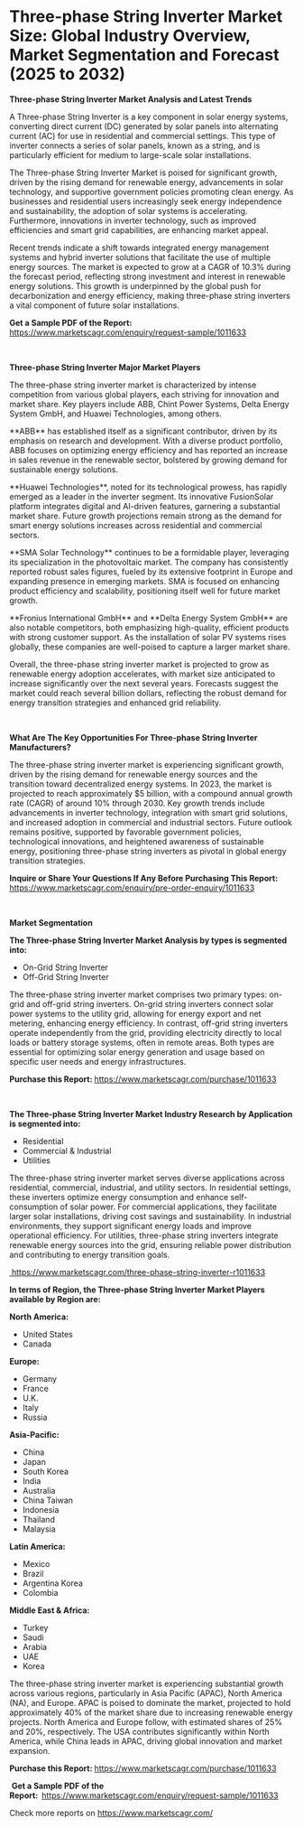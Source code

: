<p><h1>Three-phase String Inverter Market Size: Global Industry Overview, Market Segmentation and Forecast (2025 to 2032)</h1></p><p><strong>Three-phase String Inverter Market Analysis and Latest Trends</strong></p>
<p><p>A Three-phase String Inverter is a key component in solar energy systems, converting direct current (DC) generated by solar panels into alternating current (AC) for use in residential and commercial settings. This type of inverter connects a series of solar panels, known as a string, and is particularly efficient for medium to large-scale solar installations. </p><p>The Three-phase String Inverter Market is poised for significant growth, driven by the rising demand for renewable energy, advancements in solar technology, and supportive government policies promoting clean energy. As businesses and residential users increasingly seek energy independence and sustainability, the adoption of solar systems is accelerating. Furthermore, innovations in inverter technology, such as improved efficiencies and smart grid capabilities, are enhancing market appeal.</p><p>Recent trends indicate a shift towards integrated energy management systems and hybrid inverter solutions that facilitate the use of multiple energy sources. The market is expected to grow at a CAGR of 10.3% during the forecast period, reflecting strong investment and interest in renewable energy solutions. This growth is underpinned by the global push for decarbonization and energy efficiency, making three-phase string inverters a vital component of future solar installations.</p></p>
<p><strong>Get a Sample PDF of the Report:&nbsp;</strong> <a href="https://www.marketscagr.com/enquiry/request-sample/1011633?utm_campaign=2648&utm_medium=2&utm_source=Github&utm_content=ia&utm_term=07042025&utm_id=three-phase-string-inverter">https://www.marketscagr.com/enquiry/request-sample/1011633</a></p>
<p>&nbsp;</p>
<p><strong>Three-phase String Inverter Major Market Players</strong></p>
<p><p>The three-phase string inverter market is characterized by intense competition from various global players, each striving for innovation and market share. Key players include ABB, Chint Power Systems, Delta Energy System GmbH, and Huawei Technologies, among others. </p><p>**ABB** has established itself as a significant contributor, driven by its emphasis on research and development. With a diverse product portfolio, ABB focuses on optimizing energy efficiency and has reported an increase in sales revenue in the renewable sector, bolstered by growing demand for sustainable energy solutions.</p><p>**Huawei Technologies**, noted for its technological prowess, has rapidly emerged as a leader in the inverter segment. Its innovative FusionSolar platform integrates digital and AI-driven features, garnering a substantial market share. Future growth projections remain strong as the demand for smart energy solutions increases across residential and commercial sectors.</p><p>**SMA Solar Technology** continues to be a formidable player, leveraging its specialization in the photovoltaic market. The company has consistently reported robust sales figures, fueled by its extensive footprint in Europe and expanding presence in emerging markets. SMA is focused on enhancing product efficiency and scalability, positioning itself well for future market growth.</p><p>**Fronius International GmbH** and **Delta Energy System GmbH** are also notable competitors, both emphasizing high-quality, efficient products with strong customer support. As the installation of solar PV systems rises globally, these companies are well-poised to capture a larger market share.</p><p>Overall, the three-phase string inverter market is projected to grow as renewable energy adoption accelerates, with market size anticipated to increase significantly over the next several years. Forecasts suggest the market could reach several billion dollars, reflecting the robust demand for energy transition strategies and enhanced grid reliability.</p></p>
<p>&nbsp;</p>
<p><strong>What Are The Key Opportunities For Three-phase String Inverter Manufacturers?</strong></p>
<p><p>The three-phase string inverter market is experiencing significant growth, driven by the rising demand for renewable energy sources and the transition toward decentralized energy systems. In 2023, the market is projected to reach approximately $5 billion, with a compound annual growth rate (CAGR) of around 10% through 2030. Key growth trends include advancements in inverter technology, integration with smart grid solutions, and increased adoption in commercial and industrial sectors. Future outlook remains positive, supported by favorable government policies, technological innovations, and heightened awareness of sustainable energy, positioning three-phase string inverters as pivotal in global energy transition strategies.</p></p>
<p><strong>Inquire or Share Your Questions If Any Before Purchasing This Report:</strong> <a href="https://www.marketscagr.com/enquiry/pre-order-enquiry/1011633?utm_campaign=2648&utm_medium=2&utm_source=Github&utm_content=ia&utm_term=07042025&utm_id=three-phase-string-inverter">https://www.marketscagr.com/enquiry/pre-order-enquiry/1011633</a></p>
<p>&nbsp;</p>
<p><strong>Market Segmentation</strong></p>
<p><strong>The Three-phase String Inverter Market Analysis by types is segmented into:</strong></p>
<p><ul><li>On-Grid String Inverter</li><li>Off-Grid String Inverter</li></ul></p>
<p><p>The three-phase string inverter market comprises two primary types: on-grid and off-grid string inverters. On-grid string inverters connect solar power systems to the utility grid, allowing for energy export and net metering, enhancing energy efficiency. In contrast, off-grid string inverters operate independently from the grid, providing electricity directly to local loads or battery storage systems, often in remote areas. Both types are essential for optimizing solar energy generation and usage based on specific user needs and energy infrastructures.</p></p>
<p><strong>Purchase this Report:&nbsp;</strong><a href="https://www.marketscagr.com/purchase/1011633?utm_campaign=2648&utm_medium=2&utm_source=Github&utm_content=ia&utm_term=07042025&utm_id=three-phase-string-inverter">https://www.marketscagr.com/purchase/1011633</a></p>
<p>&nbsp;</p>
<p><strong>The Three-phase String Inverter Market Industry Research by Application is segmented into:</strong></p>
<p><ul><li>Residential</li><li>Commercial & Industrial</li><li>Utilities</li></ul></p>
<p><p>The three-phase string inverter market serves diverse applications across residential, commercial, industrial, and utility sectors. In residential settings, these inverters optimize energy consumption and enhance self-consumption of solar power. For commercial applications, they facilitate larger solar installations, driving cost savings and sustainability. In industrial environments, they support significant energy loads and improve operational efficiency. For utilities, three-phase string inverters integrate renewable energy sources into the grid, ensuring reliable power distribution and contributing to energy transition goals.</p></p>
<p><a href="https://www.marketscagr.com/three-phase-string-inverter-r1011633?utm_campaign=2648&utm_medium=2&utm_source=Github&utm_content=ia&utm_term=07042025&utm_id=three-phase-string-inverter">&nbsp;https://www.marketscagr.com/three-phase-string-inverter-r1011633</a></p>
<p><strong>In terms of Region, the Three-phase String Inverter Market Players available by Region are:</strong></p>
<p>
    <p> <strong> North America: </strong>
        <ul>
            <li>United States</li>
            <li>Canada</li>
        </ul>
        </p> 
    <p> <strong> Europe: </strong>
        <ul>
            <li>Germany</li>
            <li>France</li>
            <li>U.K.</li>
            <li>Italy</li>
            <li>Russia</li>
        </ul>
        </p> 
    <p> <strong> Asia-Pacific: </strong>
        <ul>
            <li>China</li>
            <li>Japan</li>
            <li>South Korea</li>
            <li>India</li>
            <li>Australia</li>
            <li>China Taiwan</li>
            <li>Indonesia</li>
            <li>Thailand</li>
            <li>Malaysia</li>
        </ul>
        </p> 
    <p> <strong> Latin America: </strong>
        <ul>
            <li>Mexico</li>
            <li>Brazil</li>
            <li>Argentina Korea</li>
            <li>Colombia</li>
        </ul>
        </p> 
    <p> <strong> Middle East & Africa: </strong>
        <ul>
            <li>Turkey</li>
            <li>Saudi</li>
            <li>Arabia</li>
            <li>UAE</li>
            <li>Korea</li>
        </ul>
    </p>
    </p>
<p><p>The three-phase string inverter market is experiencing substantial growth across various regions, particularly in Asia Pacific (APAC), North America (NA), and Europe. APAC is poised to dominate the market, projected to hold approximately 40% of the market share due to increasing renewable energy projects. North America and Europe follow, with estimated shares of 25% and 20%, respectively. The USA contributes significantly within North America, while China leads in APAC, driving global innovation and market expansion.</p></p>
<p><strong>Purchase this Report: </strong><a href="https://www.marketscagr.com/purchase/1011633?utm_campaign=2648&utm_medium=2&utm_source=Github&utm_content=ia&utm_term=07042025&utm_id=three-phase-string-inverter">https://www.marketscagr.com/purchase/1011633</a></p>
<p>&nbsp;<strong>Get a Sample PDF of the Report:&nbsp;&nbsp;</strong><a href="https://www.marketscagr.com/enquiry/request-sample/1011633?utm_campaign=2648&utm_medium=2&utm_source=Github&utm_content=ia&utm_term=07042025&utm_id=three-phase-string-inverter">https://www.marketscagr.com/enquiry/request-sample/1011633</a></p>
<p><strong></strong></p>
<p>Check more reports on <a href="https://www.marketscagr.com/?utm_campaign=2648&utm_medium=2&utm_source=Github&utm_content=ia&utm_term=07042025&utm_id=three-phase-string-inverter">https://www.marketscagr.com/</a></p>